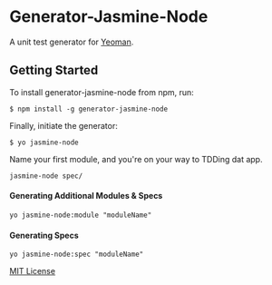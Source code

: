 # Generator-Jasmine-Node

A unit test generator for [Yeoman](http://yeoman.io).

## Getting Started

To install generator-jasmine-node from npm, run:

```
$ npm install -g generator-jasmine-node
```

Finally, initiate the generator:

```
$ yo jasmine-node
```

Name your first module, and you're on your way to TDDing dat app.

```
jasmine-node spec/
```

#### Generating Additional Modules & Specs

```
yo jasmine-node:module "moduleName"
```

#### Generating Specs

```
yo jasmine-node:spec "moduleName"
```

[MIT License](http://en.wikipedia.org/wiki/MIT_License)

